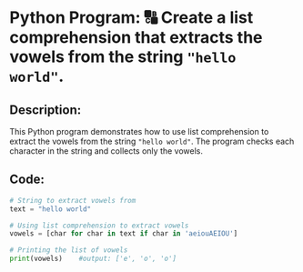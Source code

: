 # Python Program: 🔠 Create a list comprehension that extracts the vowels from the string `"hello world"`.

## Description:
This Python program demonstrates how to use list comprehension to extract the vowels from the string `"hello world"`. The program checks each character in the string and collects only the vowels.

## Code:
```python
# String to extract vowels from
text = "hello world"

# Using list comprehension to extract vowels
vowels = [char for char in text if char in 'aeiouAEIOU']

# Printing the list of vowels
print(vowels)    #output: ['e', 'o', 'o']
